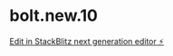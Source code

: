 # bolt.new.10

[Edit in StackBlitz next generation editor ⚡️](https://stackblitz.com/~/github.com/CurtisCowgill/bolt.new.10)